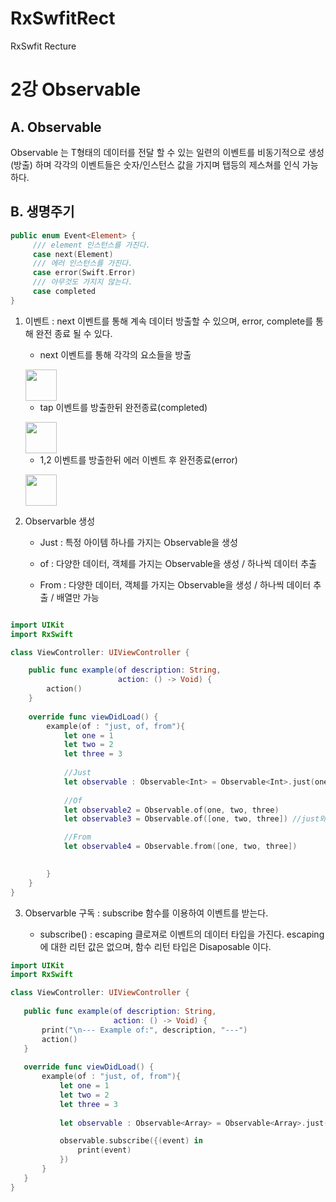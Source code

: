 # RxSwfitRect
RxSwfit Recture

2강 Observable
===========
## A. Observable
Observable<T> 는 T형태의 데이터를 전달 할 수 있는 일련의 이벤트를 비동기적으로 생성(방출) 하며 각각의 이벤트들은 숫자/인스턴스 값을 가지며 탭등의 제스쳐를 인식 가능 하다.

## B. 생명주기

``` swift
public enum Event<Element> {
     /// element 인스턴스를 가진다.
     case next(Element)
     /// 에러 인스턴스를 가진다.
     case error(Swift.Error)
     /// 아무것도 가지지 않는다.
     case completed
}
```

1. 이벤트 : next 이벤트를 통해 계속 데이터 방출할 수 있으며, error, complete를 통해 완전 종료 될 수 있다.

     * next 이벤트를 통해 각각의 요소들을 방출<p>
     <img src = "https://github.com/fimuxd/RxSwift/blob/master/Lectures/02_Observables/1.%20marble.png?raw=true" height = 50>
     
     * tap 이벤트를 방출한뒤 완전종료(completed)<p> 
     <img src = "https://github.com/fimuxd/RxSwift/blob/master/Lectures/02_Observables/2.%20lifecycle1.png?raw=true" height = 50>
    
     * 1,2 이벤트를 방출한뒤 에러 이벤트 후 완전종료(error)<p> 
    <img src = "https://github.com/fimuxd/RxSwift/raw/master/Lectures/02_Observables/3.%20lifecycle2.png?raw=true" height = 50>



2. Observarble 생성

     * Just : 특정 아이템 하나를 가지는 Observable을 생성
     
     * of : 다양한 데이터, 객체를 가지는 Observable을 생성 / 하나씩 데이터 추출
     
     * From   : 다양한 데이터, 객체를 가지는 Observable을 생성 / 하나씩 데이터 추출 / 배열만 가능
     
``` swift

import UIKit
import RxSwift

class ViewController: UIViewController {

    public func example(of description: String,
                        action: () -> Void) {
        action()
    }
    
    override func viewDidLoad() {
        example(of : "just, of, from"){
            let one = 1
            let two = 2
            let three = 3
            
            //Just
            let observable : Observable<Int> = Observable<Int>.just(one)
            
            //Of
            let observable2 = Observable.of(one, two, three)
            let observable3 = Observable.of([one, two, three]) //just와 동일한 효과

            //From
            let observable4 = Observable.from([one, two, three])

            
        }
    }
}
```


3. Observarble 구독 : subscribe 함수를 이용하여 이벤트를 받는다. 

     * subscribe() : escaping 클로져로 이벤트의 데이터 타입을 가진다. escaping에 대한 리턴 값은 없으며, 함수 리턴 타입은 Disaposable 이다.
 
 ``` swift
import UIKit
import RxSwift

class ViewController: UIViewController {
    
    public func example(of description: String,
                        action: () -> Void) {
        print("\n--- Example of:", description, "---")
        action()
    }
    
    override func viewDidLoad() {
        example(of : "just, of, from"){
            let one = 1
            let two = 2
            let three = 3
            
            let observable : Observable<Array> = Observable<Array>.just(["a","a","a"])

            observable.subscribe({(event) in
                print(event)
            })
        }
    }
}
```
     
     
